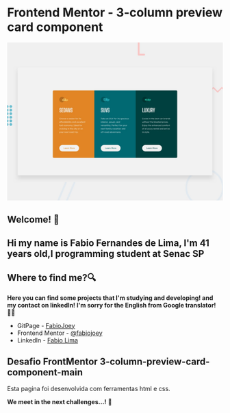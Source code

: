 # Frontend Mentor - 3-column preview card component

![Design preview for the 3-column preview card component coding challenge](./design/desktop-preview.jpg)

## Welcome! 👋

## Hi my name is Fabio Fernandes de Lima, I'm 41 years old,I programming student at Senac SP  

## Where to find me?🔍

**Here you can find some projects that I'm studying and developing! and my contact on linkedIn!
I'm sorry for the English from Google translator!**🤷‍♂️

- GitPage - [FabioJoey](https://fabiojoey.github.io/product-preview-card-component-main)
- Frontend Mentor - [@fabiojoey](https://www.frontendmentor.io/profile/fabiojoey)
- LinkedIn - [Fabio Lima](https://www.linkedin.com/in/fabio-fernandes-lima-a39105224/)



## Desafio FrontMentor 3-column-preview-card-component-main

Esta pagina foi desenvolvida com ferramentas html e css.

**We meet in the next challenges...!** 🚀
